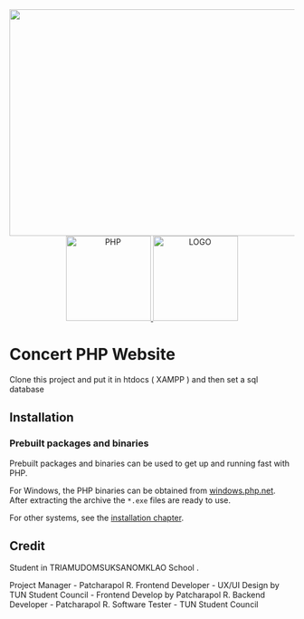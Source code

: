 <div align="center">
    <img src="https://github.com/idkbreh/ConcertPHP/assets/93085924/65acc67e-1dfa-4ef9-98cf-2f78152bbcc3" width="600" height="400">
</div>

<div align="center">
    <a href="https://github.com/idkbreh/ConcertPHP">
        <img alt="PHP" src="https://www.php.net/images/logos/new-php-logo.svg" width="150">
        <img alt="LOGO" src="https://cdn.discordapp.com/attachments/860166001257742357/1260586711919104042/favicon.png?ex=668fdc5c&is=668e8adc&hm=95bb28fe9de508964e0ab123d00d0406bc066d9ef93fa11dce14afb8b8791187&" width="150">
    </a>
</div>

# Concert PHP Website 

Clone this project and put it in htdocs ( XAMPP ) and then set a sql database 

## Installation

### Prebuilt packages and binaries

Prebuilt packages and binaries can be used to get up and running fast with PHP.

For Windows, the PHP binaries can be obtained from
[windows.php.net](https://windows.php.net). After extracting the archive the
`*.exe` files are ready to use.

For other systems, see the [installation chapter](https://www.php.net/install).

## Credit
Student in TRIAMUDOMSUKSANOMKLAO School . 

Project Manager 
    - Patcharapol R.
Frontend Developer
    - UX/UI Design by TUN Student Council 
    - Frontend Develop by Patcharapol R.
Backend Developer
    - Patcharapol R.
Software Tester
    - TUN Student Council
